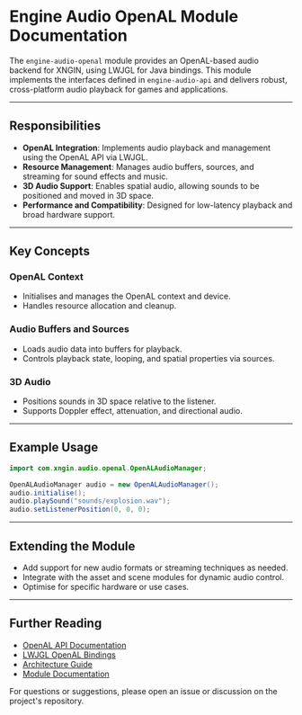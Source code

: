 # Engine Audio OpenAL Module Documentation

The `engine-audio-openal` module provides an OpenAL-based audio backend for XNGIN, using LWJGL for Java bindings. This module implements the interfaces defined in `engine-audio-api` and delivers robust, cross-platform audio playback for games and applications.

---

## Responsibilities

- **OpenAL Integration**: Implements audio playback and management using the OpenAL API via LWJGL.
- **Resource Management**: Manages audio buffers, sources, and streaming for sound effects and music.
- **3D Audio Support**: Enables spatial audio, allowing sounds to be positioned and moved in 3D space.
- **Performance and Compatibility**: Designed for low-latency playback and broad hardware support.

---

## Key Concepts

### OpenAL Context
- Initialises and manages the OpenAL context and device.
- Handles resource allocation and cleanup.

### Audio Buffers and Sources
- Loads audio data into buffers for playback.
- Controls playback state, looping, and spatial properties via sources.

### 3D Audio
- Positions sounds in 3D space relative to the listener.
- Supports Doppler effect, attenuation, and directional audio.

---

## Example Usage

```java
import com.xngin.audio.openal.OpenALAudioManager;

OpenALAudioManager audio = new OpenALAudioManager();
audio.initialise();
audio.playSound("sounds/explosion.wav");
audio.setListenerPosition(0, 0, 0);
```

---

## Extending the Module

- Add support for new audio formats or streaming techniques as needed.
- Integrate with the asset and scene modules for dynamic audio control.
- Optimise for specific hardware or use cases.

---

## Further Reading

- [OpenAL API Documentation](https://www.openal.org/documentation/)
- [LWJGL OpenAL Bindings](https://www.lwjgl.org/guide)
- [Architecture Guide](architecture.md)
- [Module Documentation](.)

For questions or suggestions, please open an issue or discussion on the project's repository.

